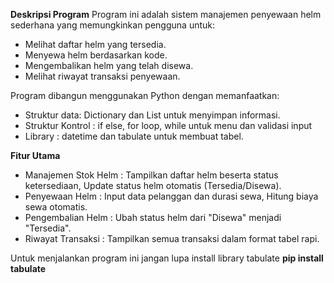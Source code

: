 **Deskripsi Program**
Program ini adalah sistem manajemen penyewaan helm sederhana yang memungkinkan pengguna untuk:
- Melihat daftar helm yang tersedia.
- Menyewa helm berdasarkan kode.
- Mengembalikan helm yang telah disewa.
- Melihat riwayat transaksi penyewaan.

Program dibangun menggunakan Python dengan memanfaatkan:
- Struktur data: Dictionary dan List untuk menyimpan informasi.
- Struktur Kontrol : if else, for loop, while untuk menu dan validasi input
- Library : datetime dan tabulate untuk membuat tabel.

**Fitur Utama**
- Manajemen Stok Helm : Tampilkan daftar helm beserta status ketersediaan, Update status helm otomatis (Tersedia/Disewa).
- Penyewaan Helm : Input data pelanggan dan durasi sewa, Hitung biaya sewa otomatis.
- Pengembalian Helm : Ubah status helm dari "Disewa" menjadi "Tersedia".
- Riwayat Transaksi : Tampilkan semua transaksi dalam format tabel rapi.

Untuk menjalankan program ini jangan lupa install library tabulate
**pip install tabulate**
